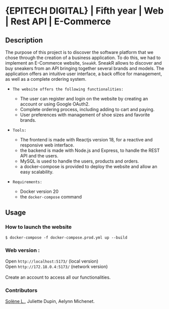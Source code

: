 # {EPITECH DIGITAL} | Fifth year | Web | Rest API | E-Commerce


## Description

The purpose of this project is to discover the software platform that we chose through the creation of a business application. To do this, we had to implement an E-Commerce website, `SneakR`. SneakR allows to discover and buy sneakers from an API bringing together several brands and models. The application offers an intuitive user interface, a back office for management, as well as a complete ordering system.
<br />

- `The website offers the following functionalities:`
    * The user can register and login on the website by creating an account or using Google OAuth2.
    * Complete ordering process, including adding to cart and paying.
    * User preferences with management of shoe sizes and favorite brands.

- `Tools:`
    * The frontend is made with Reactjs version 18, for a reactive and responsive web interface.
    * the backend is made with Node.js and Express, to handle the REST API and the users. 
    * MySQL is used to handle the users, products and orders.
    * a docker-compose is provided to deploy the website and allow an easy scalability.

- `Requirements:`
    * Docker version 20
    * the `docker-compose` command

## Usage
### How to launch the website

```
$ docker-compose -f docker-compose.prod.yml up --build
```

### Web version :

Open `http://localhost:5173/` (local version) <br />
Open `http://172.18.0.4:5173/` (network version)<br />
<br />
Create an account to access all our functionalities.


### Contributors

[Solène L.](https://github.com/slefeu), Juliette Dupin, Aelynn Michenet.
